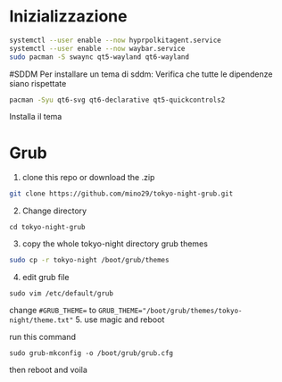 # Inizializzazione

```bash
systemctl --user enable --now hyprpolkitagent.service
systemctl --user enable --now waybar.service
sudo pacman -S swaync qt5-wayland qt6-wayland
```
#SDDM
Per installare un tema di sddm:
Verifica che tutte le dipendenze siano rispettate
```bash
pacman -Syu qt6-svg qt6-declarative qt5-quickcontrols2
```
Installa il tema

# Grub
1. clone this repo or download the .zip
```bash
git clone https://github.com/mino29/tokyo-night-grub.git
```
2. Change directory 
```
cd tokyo-night-grub
```
3. copy the whole tokyo-night directory grub themes
```bash
sudo cp -r tokyo-night /boot/grub/themes
```
4. edit grub file
```
sudo vim /etc/default/grub
```
change `#GRUB_THEME=` to `GRUB_THEME="/boot/grub/themes/tokyo-night/theme.txt"`
5. use magic and reboot

run this command
```
sudo grub-mkconfig -o /boot/grub/grub.cfg
```
then reboot and voila

